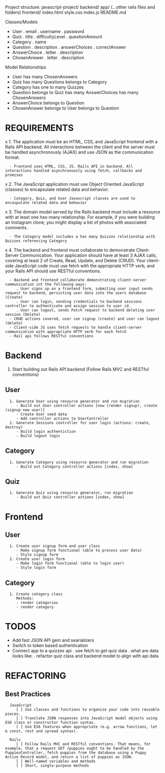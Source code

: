 Project structure:
   javascript-project/
   backend/
      app/
      (...other rails files and folders)
   frontend/
      index.html
      style.css
      index.js
   README.md

Classes/Models
   - User
      . email
      . username
      . password
   - Quiz
      . title
      . difficultyLevel
      . questionAmount
   - Category
      . name
   - Question
      . description
      . answerChoices
      . correctAnswer
   - AnswerChoice
      . letter
      . description
   - ChosenAnswer
      . letter
      . description

Model Relationships
   - User
      has many ChosenAnswers
   - Quiz
      has many Questions
      belongs to Category
   - Category
      has one to many Quizzes
   - Question
      belongs to Quiz
      has many AnswerChoices
      has many ChosenAnswers
   - AnswerChoice
      belongs to Question
   - ChosenAnswer
      belongs to User
      belongs to Question

# REQUIREMENTS
   x 1. The application must be an HTML, CSS, and JavaScript frontend with a Rails API backend. All interactions between the client and the server must be handled asynchronously (AJAX) and use JSON as the communication format.

      - Frontend uses HTML, CSS, JS. Rails API in backend. All interactions handled asynchronously using fetch, callbacks and promises

   x 2. The JavaScript application must use Object Oriented JavaScript (classes) to encapsulate related data and behavior.
   
      - Category, Quiz, and User Javascript classes are used to encaspulate related data and behavior

   x 3. The domain model served by the Rails backend must include a resource with at least one has-many relationship. For example, if you were building an Instagram clone, you might display a list of photos with associated comments.

      - The Category model includes a has many Quizzes relationship with Quizzes referencing Category

   x 4. The backend and frontend must collaborate to demonstrate Client-Server Communication. Your application should have at least 3 AJAX calls, covering at least 2 of Create, Read, Update, and Delete (CRUD). Your client-side JavaScript code must use fetch with the appropriate HTTP verb, and your Rails API should use RESTful conventions.

      - Backend and frontend collaborate demonstrating client-server communication int the following ways:
         . User signs up on a frontend form, submiting user input sends request to backend, persisting user data into the users database (Create)
         . User can login, sending credentials to backend sessions controller to authenticate and assign session to user id.
         . User can logout, sends Patch request to backend deleting user session (Delete)
      - CRUD actions covered, user can signup (create) and user can logout (delete)
      - Client-side JS uses fetch requests to handle client-server communication with appropriate HTTP verb for each fetch
      - Rail api follows RESTful conventions

# Backend

   1. Start building out Rails API backend (Follow Rails MVC and RESTful conventions)
   ## User
      1. Generate User using resource generator and run migration
         - Build out User controller actions [new (render signup), create (signup new user)]
         - Create User seed data
         - Add controller actions to UserController
      2. Generate Sessions controller for user login (actions: create, destroy)
         - Build login authentiction
         - Build logout logic
   ## Category
      1. Generate Category using resource generator and run migration
         - Build out Category controller actions [index, show]
   
   ## Quiz
      1. Generate Quiz using resource generator, run migration
         - Build out Quiz controller actions [index, show]
      
# Frontend
   ## User
      1. Create user signup form and user class
         - Make signup form functional (able to process user data)
         - Style signup form
      2. Create user login form
         - Make login form functional (able to login user)
         - Style login form
   ## Category
      1. Create category class
         Methods:
         - render categories
         - render category

# TODOS
   - Add fast JSON API gem and searializers
   - Switch to token based authentication
   - Connect app to a quizzes api
      . use fetch to get quiz data
      . what are data looks like:
      <!-- 0:
         category: "Science: Computers"
         correct_answer: "Apple"
         difficulty: "easy"
         incorrect_answers: (3) ["Microsoft", "Atari", "Commodore"]
         question: "Which company was established on April 1st, 1976 by Steve Jobs, Steve Wozniak and Ronald Wayne?"
         type: "multiple"
         __proto__: Object -->
      . refactor quiz class and backend model to align with api data

# REFACTORING

   ## Best Practices 
      JavaScript
         [ ] Use classes and functions to organize your code into reusable pieces.
         [ ] Translate JSON responses into JavaScript model objects using ES6 class or constructor function syntax.
         [ ] Use ES6 features when appropriate (e.g. arrow functions, let & const, rest and spread syntax).

      Rails
         [ ] Follow Rails MVC and RESTful conventions. That means, for example, that a request GET /puppies ought to be handled by the PuppiesController, fetch puppies from the database using a Puppy Active Record model, and return a list of puppies as JSON.
         [ ] Well-named variables and methods
         [ ] Short, single-purpose methods





